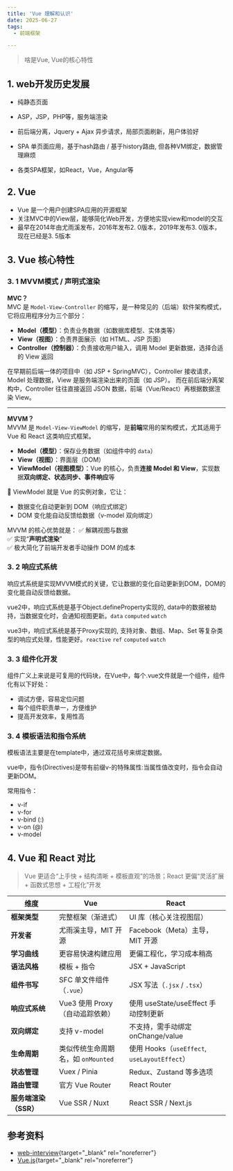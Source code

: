 ```yaml
---
title: 'Vue 理解和认识'
date: 2025-06-27
tags:
  - 前端框架

---
```


> 啥是Vue, Vue的核心特性

## 1. web开发历史发展

- 纯静态页面

- ASP，JSP，PHP等，服务端渲染

- 前后端分离，Jquery + Ajax 异步请求，局部页面刷新，用户体验好

- SPA 单页面应用，基于hash路由 / 基于history路由, 但各种VM绑定，数据管理麻烦

- 各类SPA框架，如React，Vue，Angular等

## 2. Vue
- Vue 是一个用户创建SPA应用的开源框架
- 关注MVC中的View层，能够简化Web开发，方便地实现view和model的交互
- 最早在2014年由尤雨溪发布，2016年发布2. 0版本，2019年发布3. 0版本，现在已经是3. 5版本

## 3. Vue 核心特性

### 3. 1 MVVM模式 / 声明式渲染

**MVC？**  
MVC 是 `Model-View-Controller` 的缩写，是一种常见的（后端）软件架构模式，它将应用程序分为三个部分：

- **Model（模型）**：负责业务数据（如数据库模型、实体类等）
- **View（视图）**：负责界面展示（如 HTML、JSP 页面）
- **Controller（控制器）**：负责接收用户输入，调用 Model 更新数据，选择合适的 View 返回

在早期前后端一体的项目中（如 JSP + SpringMVC），Controller 接收请求，Model 处理数据，View 是服务端渲染出来的页面（如 JSP）。
而在前后端分离架构中，Controller 往往直接返回 JSON 数据，前端（Vue/React）再根据数据渲染 View。

---

**MVVM？**  
MVVM 是 `Model-View-ViewModel` 的缩写，是**前端**常用的架构模式，尤其适用于 Vue 和 React 这类响应式框架。

- **Model（模型）**：保存业务数据（如组件中的 `data`）
- **View（视图）**：界面层（DOM）
- **ViewModel（视图模型）**：Vue 的核心，负责**连接 Model 和 View**，实现数据**双向绑定、状态同步、事件响应**等

📌 ViewModel 就是 Vue 的实例对象，它让：
- 数据变化自动更新到 DOM（响应式绑定）
- DOM 变化能自动反馈给数据（v-model 双向绑定）

MVVM 的核心优势就是：
✅ 解耦视图与数据  
✅ 实现“**声明式渲染**”  
✅ 极大简化了前端开发者手动操作 DOM 的成本



### 3. 2 响应式系统
响应式系统是实现MVVM模式的关键，它让数据的变化自动更新到DOM，DOM的变化能自动反馈给数据。

vue2中，响应式系统是基于Object.defineProperty实现的, data中的数据被劫持，当数据变化时，会通知视图更新。`data` `computed` `watch`

vue3中，响应式系统是基于Proxy实现的, 支持对象、数组、Map、Set 等复杂类型的响应式处理，性能更好。`reactive` `ref` `computed` `watch`








### 3. 3 组件化开发

组件广义上来说是可复用的代码块，在Vue中，每个.vue文件就是一个组件，组件化有以下好处：
- 调试方便，容易定位问题
- 每个组件职责单一，方便维护
- 提高开发效率，复用性高

### 3. 4 模板语法和指令系统 

模板语法主要是在template中，通过双花括号来绑定数据。

vue中，指令(Directives)是带有前缀v-的特殊属性:当属性值改变时，指令会自动更新DOM。   
    
常用指令：
- v-if
- v-for
- v-bind (:)
- v-on (@)
- v-model



## 4. Vue 和 React 对比

> Vue 更适合“上手快 + 结构清晰 + 模板直观”的场景；React 更偏“灵活扩展 + 函数式思想 + 工程化”开发


| 维度                | Vue                                 | React                                    |
| ----------------- | ----------------------------------- | ---------------------------------------- |
| **框架类型**          | 完整框架（渐进式）                           | UI 库（核心关注视图层）                            |
| **开发者**           | 尤雨溪主导，MIT 开源                        | Facebook（Meta）主导，MIT 开源                  |
| **学习曲线**          | 更容易快速构建应用                           | 更偏工程化，学习成本稍高                             |
| **语法风格**          | 模板 + 指令                             | JSX + JavaScript                         |
| **组件书写**          | SFC 单文件组件（`.vue`）                   | JSX 写法（`.jsx` / `.tsx`）                  |
| **响应式系统**         | Vue3 使用 Proxy（自动追踪依赖）               | 使用 useState/useEffect 手动控制更新             |
| **双向绑定**          | 支持 v-model                   | 不支持，需手动绑定 onChange/value                 |
| **生命周期**          | 类似传统生命周期名，如 `onMounted`             | 使用 Hooks（`useEffect`, `useLayoutEffect`） |
| **状态管理**          | Vuex / Pinia                   | Redux、Zustand 等多选项                 |
| **路由管理**          | 官方 Vue Router                       | React Router                       |
| **服务端渲染（SSR）**    | Vue SSR / Nuxt                      | React SSR / Next.js                      |

## 参考资料
- [web-interview](https://github.com/febobo/web-interview){target="_blank" rel="noreferrer"}
- [Vue.js](https://vuejs.org/guide/introduction.html){target="_blank" rel="noreferrer"}
